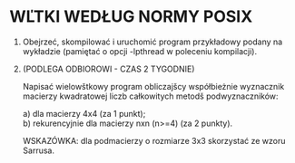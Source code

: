 # WĽTKI WEDŁUG NORMY POSIX

1. Obejrzeć, skompilować i uruchomić program przykładowy podany na wykładzie
   (pamiętać o opcji -lpthread w poleceniu kompilacji).

2. (PODLEGA ODBIOROWI - CZAS 2 TYGODNIE)

   Napisać wielowštkowy program obliczajšcy współbieżnie wyznacznik macierzy
   kwadratowej liczb całkowitych metodš podwyznaczników:

   a) dla macierzy 4x4 (za 1 punkt);    
   b) rekurencyjnie dla macierzy nxn (n>=4) (za 2 punkty).

   WSKAZÓWKA: dla podmacierzy o rozmiarze 3x3 skorzystać ze wzoru Sarrusa.